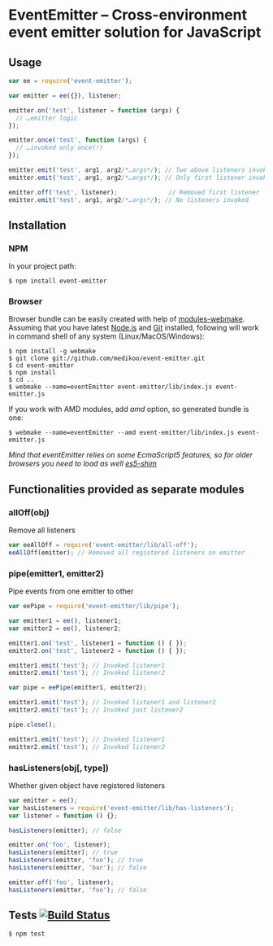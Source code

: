 # EventEmitter – Cross-environment event emitter solution for JavaScript

## Usage

```javascript
var ee = require('event-emitter');

var emitter = ee({}), listener;

emitter.on('test', listener = function (args) {
  // …emitter logic
});

emitter.once('test', function (args) {
  // …invoked only once(!)
});

emitter.emit('test', arg1, arg2/*…args*/); // Two above listeners invoked
emitter.emit('test', arg1, arg2/*…args*/); // Only first listener invoked

emitter.off('test', listener);              // Removed first listener
emitter.emit('test', arg1, arg2/*…args*/); // No listeners invoked
```

## Installation
### NPM

In your project path:

	$ npm install event-emitter

### Browser

Browser bundle can be easily created with help of [modules-webmake](https://github.com/medikoo/modules-webmake). Assuming that you have latest [Node.js](http://nodejs.org/) and [Git](http://git-scm.com/) installed, following will work in command shell of any system (Linux/MacOS/Windows):

```
$ npm install -g webmake
$ git clone git://github.com/medikoo/event-emitter.git
$ cd event-emitter
$ npm install
$ cd ..
$ webmake --name=eventEmitter event-emitter/lib/index.js event-emitter.js
```

If you work with AMD modules, add _amd_ option, so generated bundle is one:

```
$ webmake --name=eventEmitter --amd event-emitter/lib/index.js event-emitter.js
```

_Mind that eventEmitter relies on some EcmaScript5 features, so for older browsers you need to load as well [es5-shim](https://github.com/kriskowal/es5-shim)_

## Functionalities provided as separate modules

### allOff(obj)

Remove all listeners

```javascript
var eeAllOff = require('event-emitter/lib/all-off');
eeAllOff(emitter); // Removed all registered listeners on emitter
```

### pipe(emitter1, emitter2)

Pipe events from one emitter to other

```javascript
var eePipe = require('event-emitter/lib/pipe');

var emitter1 = ee(), listener1;
var emitter2 = ee(), listener2;

emitter1.on('test', listener1 = function () { });
emitter2.on('test', listener2 = function () { });

emitter1.emit('test'); // Invoked listener1
emitter2.emit('test'); // Invoked listener2

var pipe = eePipe(emitter1, emitter2);

emitter1.emit('test'); // Invoked listener1 and listener2
emitter2.emit('test'); // Invoked just listener2

pipe.close();

emitter1.emit('test'); // Invoked listener1
emitter2.emit('test'); // Invoked listener2
```

### hasListeners(obj[, type])

Whether given object have registered listeners

```javascript
var emitter = ee();
var hasListeners = require('event-emitter/lib/has-listeners');
var listener = function () {};

hasListeners(emitter); // false

emitter.on('foo', listener);
hasListeners(emitter); // true
hasListeners(emitter, 'foo'); // true
hasListeners(emitter, 'bar'); // false

emitter.off('foo', listener);
hasListeners(emitter, 'foo'); // false
```

## Tests [![Build Status](https://secure.travis-ci.org/medikoo/event-emitter.png?branch=master)](https://secure.travis-ci.org/medikoo/event-emitter)

	$ npm test
